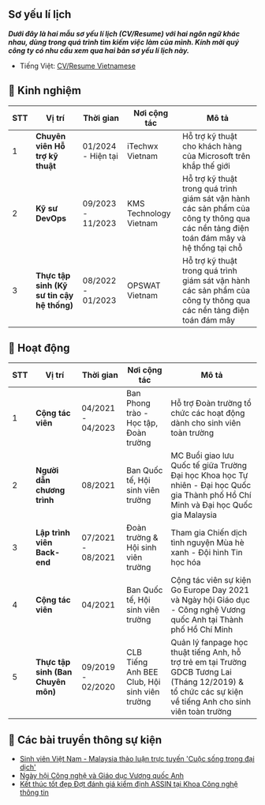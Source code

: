 ## Sơ yếu lí lịch

**_Dưới đây là hai mẫu sơ yếu lí lịch (CV/Resume) với hai ngôn ngữ khác nhau, dùng trong quá trình tìm kiếm việc làm của mình. Kính mời quý công ty có nhu cầu xem qua hai bản sơ yếu lí lịch này._**

- Tiếng Việt: [CV/Resume Vietnamese](../../public/docs/BUI-LE-TUAN-ANH-CV.pdf)

## 🏫 Kinh nghiệm

| STT | Vị trí                                     | Thời gian          | Nơi cộng tác           | Mô tả                                                                                                                                   |
| --- | ------------------------------------------ | ------------------ | ---------------------- | --------------------------------------------------------------------------------------------------------------------------------------- |
| 1   | **Chuyên viên Hỗ trợ kỹ thuật**            | 01/2024 - Hiện tại | iTechwx Vietnam        | Hỗ trợ kỹ thuật cho khách hàng của Microsoft trên khắp thế giới                                                                         |
| 2   | **Kỹ sư DevOps**                           | 09/2023 - 11/2023  | KMS Technology Vietnam | Hỗ trợ kỹ thuật trong quá trình giám sát vận hành các sản phẩm của công ty thông qua các nền tảng điện toán đám mây và hệ thống tại chỗ |
| 3   | **Thực tập sinh (Kỹ sư tin cậy hệ thống)** | 08/2022 - 01/2023  | OPSWAT Vietnam         | Hỗ trợ kỹ thuật trong quá trình giám sát vận hành các sản phẩm của công ty thông qua các nền tảng điện toán đám mây                     |

## 📣 Hoạt động

| STT | Vị trí                             | Thời gian         | Nơi cộng tác                                 | Mô tả                                                                                                                                                     |
| --- | ---------------------------------- | ----------------- | -------------------------------------------- | --------------------------------------------------------------------------------------------------------------------------------------------------------- |
| 1   | **Cộng tác viên**                  | 04/2021 - 04/2023 | Ban Phong trào - Học tập, Đoàn trường        | Hỗ trợ Đoàn trường tổ chức các hoạt động dành cho sinh viên toàn trường                                                                                   |
| 2   | **Người dẫn chương trình**         | 08/2021           | Ban Quốc tế, Hội sinh viên trường            | MC Buổi giao lưu Quốc tế giữa Trường Đại học Khoa học Tự nhiên - Đại học Quốc gia Thành phố Hồ Chí Minh và Đại học Quốc gia Malaysia                      |
| 3   | **Lập trình viên Back-end**        | 07/2021 - 08/2021 | Đoàn trường & Hội sinh viên trường           | Tham gia Chiến dịch tình nguyện Mùa hè xanh - Đội hình Tin học hóa                                                                                        |
| 4   | **Cộng tác viên**                  | 04/2021           | Ban Quốc tế, Hội sinh viên trường            | Cộng tác viên sự kiện Go Europe Day 2021 và Ngày hội Giáo dục - Công nghệ Vương quốc Anh tại Thành phố Hồ Chí Minh                                        |
| 5   | **Thực tập sinh (Ban Chuyên môn)** | 09/2019 - 02/2020 | CLB Tiếng Anh BEE Club, Hội sinh viên trường | Quản lý fanpage học thuật tiếng Anh, hỗ trợ trẻ em tại Trường GDCB Tương Lai (Tháng 12/2019) & tổ chức các sự kiện về tiếng Anh cho sinh viên toàn trường |

## 📜 Các bài truyền thông sự kiện

- [Sinh viên Việt Nam - Malaysia thảo luận trực tuyến 'Cuộc sống trong đại dịch'](https://tuoitre.vn/sinh-vien-viet-nam-malaysia-thao-luan-truc-tuyen-cuoc-song-trong-dai-dich-20210807122658403.htm)
- [Ngày hội Công nghệ và Giáo dục Vương quốc Anh](https://www.linkedin.com/feed/update/urn:li:activity:6792718845288292352/)
- [Kết thúc tốt đẹp Đợt đánh giá kiểm định ASSIN tại Khoa Công nghệ thông tin](https://www.facebook.com/VNUHCM.US/posts/pfbid02ctU7UNaURaQhDuHurjoYHxgGTYWQesWco2zJPx6muHzEPDCrwnUktcuJ95CR5kcdl)
